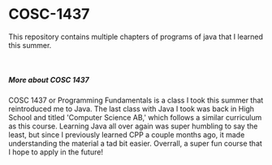 # COSC-1437
This repository contains multiple chapters of programs of java that I learned this summer.

<br/>

##### More about COSC 1437
COSC 1437 or Programming Fundamentals is a class I took this summer that reintroduced me to Java. 
The last class with Java I took was back in High School and titled 'Computer Science AB,' which follows a similar curriculum as this course.
Learning Java all over again was super humbling to say the least, but since I previously learned CPP a couple months ago, it
made understanding the material a tad bit easier. Overrall, a super fun course that I hope to apply in the future!


